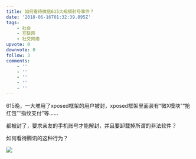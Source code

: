 ```yaml
---
title: 如何看待微信615大规模封号事件？
date: '2018-06-16T01:32:39.895Z'
tags:
    - 社会
    - 互联网
    - 社交网络
upvote: 0
downvote: 0
follow: 3
comments:
    - ''
    - ''
    - ''
    - ''
    - ''
---
```


615晚，一大堆用了xposed框架的用户被封，xposed框架里面装有“微X模块”“抢红包”“指纹支付”等……

都被封了，要求亲友的手机账号才能解封，并且要卸载掉所谓的非法软件？

如何看待腾讯的这种行为？

  

  

![](https://web.archive.org:443/web/20181004023035im_/https://pincimg.com/posts/96629/7c3cf284cf3086d294b29ba6649f13d1.jpg)
